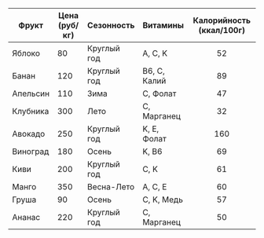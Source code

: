 
| Фрукт    | Цена (руб/кг) | Сезонность  | Витамины     | Калорийность (ккал/100г) |
| -------- | ------------- | ----------- | ------------ |:------------------------:|
| Яблоко   | 80            | Круглый год | A, C, K      |            52            |
| Банан    | 120           | Круглый год | B6, C, Калий |            89            |
| Апельсин | 110           | Зима        | C, Фолат     |            47            |
| Клубника | 300           | Лето        | C, Марганец  |            32            |
| Авокадо  | 250           | Круглый год | K, E, Фолат  |           160            |
| Виноград | 180           | Осень       | K, B6        |            69            |
| Киви     | 200           | Круглый год | C, K         |            61            |
| Манго    | 350           | Весна-Лето  | A, C, E      |            60            |
| Груша    | 90            | Осень       | C, K, Медь   |            57            |
| Ананас   | 220           | Круглый год | C, Марганец  |            50            |
